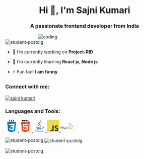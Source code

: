 <h1 align="center">Hi 👋, I'm Sajni Kumari</h1>
<h3 align="center">A passionate frontend developer from India</h3>
 <img align="right" alt="coding" width="400" src="https://miro.medium.com/v2/resize:fit:1024/1*hZJV9DjRZW9DJ4XfRwQaIA.png">
<p align="left"> <img src="https://komarev.com/ghpvc/?username=student-pcstclg&label=Profile%20views&color=0e75b6&style=flat" alt="student-pcstclg" /> </p>

- 🔭 I’m currently working on **Project-RID**

- 🌱 I’m currently learning **React js, Node js**

- ⚡ Fun fact **I am funny**

<h3 align="left">Connect with me:</h3>
<p align="left">
<a href="https://linkedin.com/in/sajni kumari" target="blank"><img align="center" src="https://raw.githubusercontent.com/rahuldkjain/github-profile-readme-generator/master/src/images/icons/Social/linked-in-alt.svg" alt="sajni kumari" height="30" width="40" /></a>
</p>

<h3 align="left">Languages and Tools:</h3>
<p align="left"> <a href="https://www.w3schools.com/css/" target="_blank" rel="noreferrer"> <img src="https://raw.githubusercontent.com/devicons/devicon/master/icons/css3/css3-original-wordmark.svg" alt="css3" width="40" height="40"/> </a> <a href="https://www.w3.org/html/" target="_blank" rel="noreferrer"> <img src="https://raw.githubusercontent.com/devicons/devicon/master/icons/html5/html5-original-wordmark.svg" alt="html5" width="40" height="40"/> </a> <a href="https://www.java.com" target="_blank" rel="noreferrer"> <img src="https://raw.githubusercontent.com/devicons/devicon/master/icons/java/java-original.svg" alt="java" width="40" height="40"/> </a> <a href="https://developer.mozilla.org/en-US/docs/Web/JavaScript" target="_blank" rel="noreferrer"> <img src="https://raw.githubusercontent.com/devicons/devicon/master/icons/javascript/javascript-original.svg" alt="javascript" width="40" height="40"/> </a> <a href="https://www.mysql.com/" target="_blank" rel="noreferrer"> <img src="https://raw.githubusercontent.com/devicons/devicon/master/icons/mysql/mysql-original-wordmark.svg" alt="mysql" width="40" height="40"/> </a> </p>

<p><img align="left" src="https://github-readme-stats.vercel.app/api/top-langs?username=student-pcstclg&show_icons=true&locale=en&layout=compact" alt="student-pcstclg" /></p>

<p>&nbsp;<img align="center" src="https://github-readme-stats.vercel.app/api?username=student-pcstclg&show_icons=true&locale=en" alt="student-pcstclg" /></p>

<p><img align="center" src="https://github-readme-streak-stats.herokuapp.com/?user=student-pcstclg&" alt="student-pcstclg" /></p>
